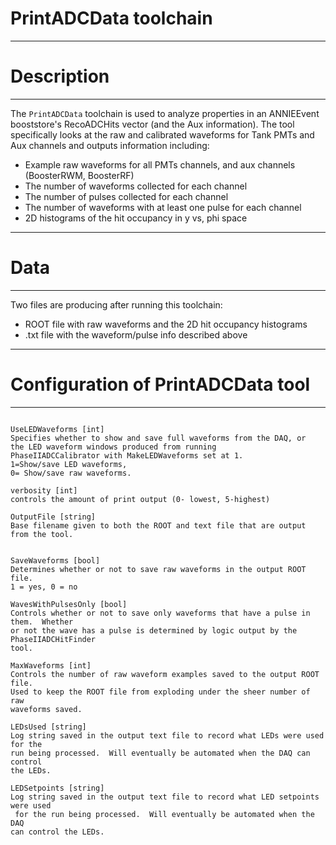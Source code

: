 # PrintADCData toolchain

***********************
# Description
**********************

The `PrintADCData` toolchain is used to analyze properties in an ANNIEEvent booststore's RecoADCHits vector (and the Aux information). The tool specifically looks at the raw and calibrated waveforms for Tank PMTs and Aux channels and outputs information including:
* Example raw waveforms for all PMTs channels, and aux channels (BoosterRWM, BoosterRF)
* The number of waveforms collected for each channel
* The number of pulses collected for each channel
* The number of waveforms with at least one pulse for each channel
* 2D histograms of the hit occupancy in y vs, phi space

************************
# Data
************************

Two files are producing after running this toolchain:
* ROOT file with raw waveforms and the 2D hit occupancy histograms
* .txt file with the waveform/pulse info described above

************************
# Configuration of PrintADCData tool
************************
```

UseLEDWaveforms [int]
Specifies whether to show and save full waveforms from the DAQ, or 
the LED waveform windows produced from running 
PhaseIIADCCalibrator with MakeLEDWaveforms set at 1.  
1=Show/save LED waveforms, 
0= Show/save raw waveforms.

verbosity [int]
controls the amount of print output (0- lowest, 5-highest)

OutputFile [string]
Base filename given to both the ROOT and text file that are output from the tool.


SaveWaveforms [bool]
Determines whether or not to save raw waveforms in the output ROOT file.  
1 = yes, 0 = no

WavesWithPulsesOnly [bool]
Controls whether or not to save only waveforms that have a pulse in them.  Whether
or not the wave has a pulse is determined by logic output by the PhaseIIADCHitFinder
tool.

MaxWaveforms [int]
Controls the number of raw waveform examples saved to the output ROOT file.  
Used to keep the ROOT file from exploding under the sheer number of raw 
waveforms saved.

LEDsUsed [string]
Log string saved in the output text file to record what LEDs were used for the 
run being processed.  Will eventually be automated when the DAQ can control 
the LEDs.

LEDSetpoints [string]
Log string saved in the output text file to record what LED setpoints were used
 for the run being processed.  Will eventually be automated when the DAQ 
can control the LEDs.
```
